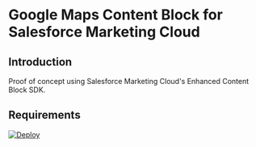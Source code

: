 # Google Maps Content Block for Salesforce Marketing Cloud

## Introduction

Proof of concept using Salesforce Marketing Cloud's Enhanced Content Block SDK.

## Requirements

[![Deploy](https://www.herokucdn.com/deploy/button.svg)](https://heroku.com/deploy)
